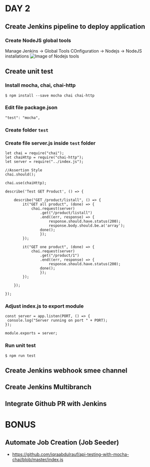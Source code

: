 # DAY 2
## Create Jenkins pipeline to deploy application
### Create NodeJS global tools
Manage Jenkins -> Global Tools COnfiguration -> Nodejs -> NodeJS installations
![Image of Nodejs tools](https://github.com/sidiqputra/docs/images/nodejs-tools.png)

## Create unit test
### Install mocha, chai, chai-http
```
$ npm install --save mocha chai chai-http
```
### Edit file package.json 
```
"test": "mocha",
```
### Create folder `test`
### Create file server.js inside `test` folder
```
let chai = require("chai");
let chaiHttp = require("chai-http");
let server = require("../index.js");

//Assertion Style
chai.should();

chai.use(chaiHttp);

describe('Test GET Product', () => {

    describe("GET /product/listall", () => {
        it("GET all product", (done) => {
            chai.request(server)
                .get("/product/listall")
                .end((err, response) => {
                    response.should.have.status(200);
                    response.body.should.be.a('array');
                done();
                });
        });

        it("GET one product", (done) => {
            chai.request(server)
                .get("/product/1")
                .end((err, response) => {
                    response.should.have.status(200);
                done();
                });
        });

    });

});
```
### Adjust index.js to export module
```
const server = app.listen(PORT, () => {
 console.log("Server running on port " + PORT);
});

module.exports = server;
```
### Run unit test
```
$ npm run test
```
## Create Jenkins webhook smee channel
## Create Jenkins Multibranch
## Integrate Github PR with Jenkins

# BONUS
## Automate Job Creation (Job Seeder)

- https://github.com/iqraabdulrauf/api-testing-with-mocha-chai/blob/master/index.js